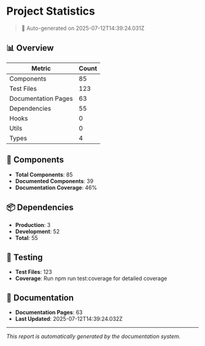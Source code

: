 # Project Statistics

> 🤖 Auto-generated on 2025-07-12T14:39:24.031Z

## 📊 Overview

| Metric | Count |
|--------|-------|
| Components | 85 |
| Test Files | 123 |
| Documentation Pages | 63 |
| Dependencies | 55 |
| Hooks | 0 |
| Utils | 0 |
| Types | 4 |

## 🧩 Components

- **Total Components**: 85
- **Documented Components**: 39
- **Documentation Coverage**: 46%

## 📦 Dependencies

- **Production**: 3
- **Development**: 52
- **Total**: 55

## 🧪 Testing

- **Test Files**: 123
- **Coverage**: Run npm run test:coverage for detailed coverage

## 📝 Documentation

- **Documentation Pages**: 63
- **Last Updated**: 2025-07-12T14:39:24.032Z

---

*This report is automatically generated by the documentation system.*

